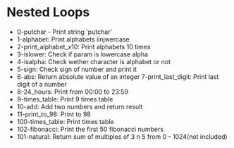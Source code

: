 # Nested Loops

- 0-putchar - Print string 'putchar'
- 1-alphabet: Print alphabets iinjwercase
- 2-print_alphabet_x10: Print alphabets 10 times
- 3-islower: Check if param is lowercase alpha
- 4-isalpha: Check wether character is alphabet or not
- 5-sign: Check sign of number and print it
- 6-abs: Return absolute value of an integer
7-print_last_digit: Print last digit of a number
- 8-24_hours: Print from 00:00 to 23:59
- 9-times_table: Print 9 times table
- 10-add: Add two numbers and return result
- 11-print_to_98: Print to 98
- 100-times_table: Print times table
- 102-fibonacci: Print the first 50 fibonacci numbers
- 101-natural: Return sum of multiples of 3 n 5 from 0 - 1024(not included)
